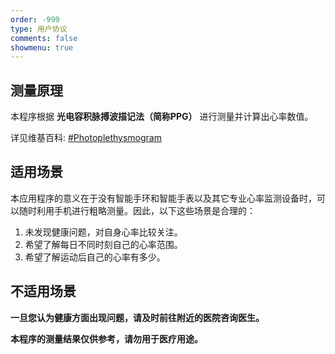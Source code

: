 ```yaml
---
order: -999
type: 用户协议
comments: false
showmenu: true
---
```


## 测量原理

本程序根据 **光电容积脉搏波描记法（简称PPG）** 进行测量并计算出心率数值。

详见维基百科: [#Photoplethysmogram](https://en.wikipedia.org/wiki/Photoplethysmogram)



## 适用场景

本应用程序的意义在于没有智能手环和智能手表以及其它专业心率监测设备时，可以随时利用手机进行粗略测量。因此，以下这些场景是合理的：

1. 未发现健康问题，对自身心率比较关注。
2. 希望了解每日不同时刻自己的心率范围。
3. 希望了解运动后自己的心率有多少。



## 不适用场景

**一旦您认为健康方面出现问题，请及时前往附近的医院咨询医生。**

**本程序的测量结果仅供参考，请勿用于医疗用途。**

<br>
